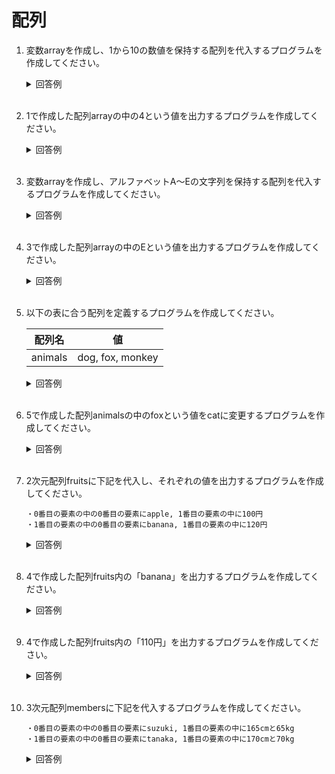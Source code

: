 # 配列

1. 変数arrayを作成し、1から10の数値を保持する配列を代入するプログラムを作成してください。

    <details><summary>回答例</summary><div>
            
    ```
    array = [1, 2, 3, 4, 5, 6, 7, 8, 9, 10]
    ```
            
    </div></details>
        

    <br>

2. 1で作成した配列arrayの中の4という値を出力するプログラムを作成してください。

    <details><summary>回答例</summary><div>
            
    ```
    puts array[3]
    ```
            
    </div></details>
        

    <br>

3. 変数arrayを作成し、アルファベットA〜Eの文字列を保持する配列を代入するプログラムを作成してください。

    <details><summary>回答例</summary><div>
            
    ```
    array = ["A", "B", "C", "D", "E"]
    ```
            
    </div></details>
        

    <br>

4. 3で作成した配列arrayの中のEという値を出力するプログラムを作成してください。

    <details><summary>回答例</summary><div>
            
    ```
    puts array[4]
    ```
            
    </div></details>
        

    <br>

	
5. 以下の表に合う配列を定義するプログラムを作成してください。

    | 配列名  | 値               |
    | ------- | ---------------- |
    | animals | dog, fox, monkey |

    <details><summary>回答例</summary><div>

    ```
    animals = ["dog", "fox", "monkey"]
    ```
        
    </div></details>
        

    <br>

6. 5で作成した配列animalsの中のfoxという値をcatに変更するプログラムを作成してください。

    <details><summary>回答例</summary><div>

    ```
    animals[1] = "cat"
    ```
        
    </div></details>
        

    <br>

7. 2次元配列fruitsに下記を代入し、それぞれの値を出力するプログラムを作成してください。
    ```
    ・0番目の要素の中の0番目の要素にapple, 1番目の要素の中に100円
    ・1番目の要素の中の0番目の要素にbanana, 1番目の要素の中に120円
    ```

    <details><summary>回答例</summary><div>
            
    ```
    fruits = [ [ "apple", "100円" ], [ "banana", "110円" ] ]
    ```
            
    </div></details>
        

    <br>
	
8. 4で作成した配列fruits内の「banana」を出力するプログラムを作成してください。

    <details><summary>回答例</summary><div>
            
    ```
    puts fruits[1][0]
    ```
            
    </div></details>
        

    <br>
	
9. 4で作成した配列fruits内の「110円」を出力するプログラムを作成してください。

    <details><summary>回答例</summary><div>
            
    ```
    puts fruits[1][1]
    ```
            
    </div></details>
        

    <br>
	
10. 3次元配列membersに下記を代入するプログラムを作成してください。

    ```
    ・0番目の要素の中の0番目の要素にsuzuki, 1番目の要素の中に165cmと65kg
    ・1番目の要素の中の0番目の要素にtanaka, 1番目の要素の中に170cmと70kg
    ```

    <details><summary>回答例</summary><div>
            
    ```
    members = [ [ ["suzuki"], ["165cm", "65kg"] ], [ ["tanaka"], ["170cm", "70kg"] ] ]
    ```
            
    </div></details>
        

    <br>
